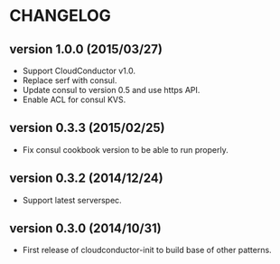 CHANGELOG
=========

## version 1.0.0 (2015/03/27)

  - Support CloudConductor v1.0.
  - Replace serf with consul.
  - Update consul to version 0.5 and use https API.
  - Enable ACL for consul KVS.

## version 0.3.3 (2015/02/25)

  - Fix consul cookbook version to be able to run properly.

## version 0.3.2 (2014/12/24)

  - Support latest serverspec.

## version 0.3.0 (2014/10/31)

  - First release of cloudconductor-init to build base of other patterns.

